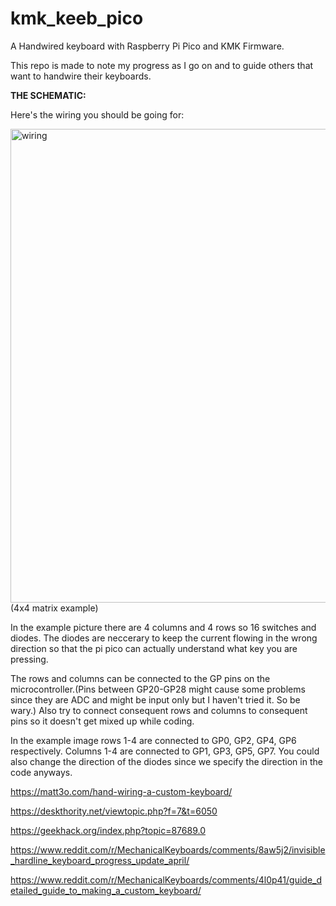 # kmk_keeb_pico
A Handwired keyboard with Raspberry Pi Pico and KMK Firmware.

This repo is made to note my progress as I go on and to guide others that want to handwire their keyboards.

**THE SCHEMATIC:**

Here's the wiring you should be going for:


<img width="1010" height="758" alt="wiring" src="https://github.com/user-attachments/assets/a79d5dad-cdfc-4ac3-9a79-758d745a60ff" />
(4x4 matrix example)


In the example picture there are 4 columns and 4 rows so 16 switches and diodes. The diodes are neccerary to keep the current flowing in the wrong direction so that the pi pico can actually understand what key you are pressing. 

The rows and columns can be connected to the GP pins on the microcontroller.(Pins between GP20-GP28 might cause some problems since they are ADC and might be input only but I haven't tried it. So be wary.) Also try to connect consequent rows and columns to consequent pins so it doesn't get mixed up while coding. 

In the example image rows 1-4 are connected to GP0, GP2, GP4, GP6 respectively. Columns 1-4 are connected to GP1, GP3, GP5, GP7. You could also change the direction of the diodes since we specify the direction in the code anyways.



https://matt3o.com/hand-wiring-a-custom-keyboard/

https://deskthority.net/viewtopic.php?f=7&t=6050

https://geekhack.org/index.php?topic=87689.0

https://www.reddit.com/r/MechanicalKeyboards/comments/8aw5j2/invisible_hardline_keyboard_progress_update_april/

https://www.reddit.com/r/MechanicalKeyboards/comments/4l0p41/guide_detailed_guide_to_making_a_custom_keyboard/
